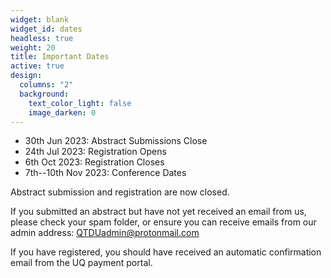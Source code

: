 ```yaml
---
widget: blank
widget_id: dates
headless: true
weight: 20
title: Important Dates
active: true
design:
  columns: "2"
  background:
    text_color_light: false
    image_darken: 0
---
```

* 30th Jun 2023: Abstract Submissions Close
* 24th Jul 2023: Registration Opens
* 6th Oct 2023: Registration Closes
* 7th--10th Nov 2023: Conference Dates


Abstract submission and registration are now closed. 

If you submitted an abstract but have not yet received an email from us, please check your spam folder, or ensure you can receive emails from our admin address: QTDUadmin@protonmail.com

If you have registered, you should have received an automatic confirmation email from the UQ payment portal.

